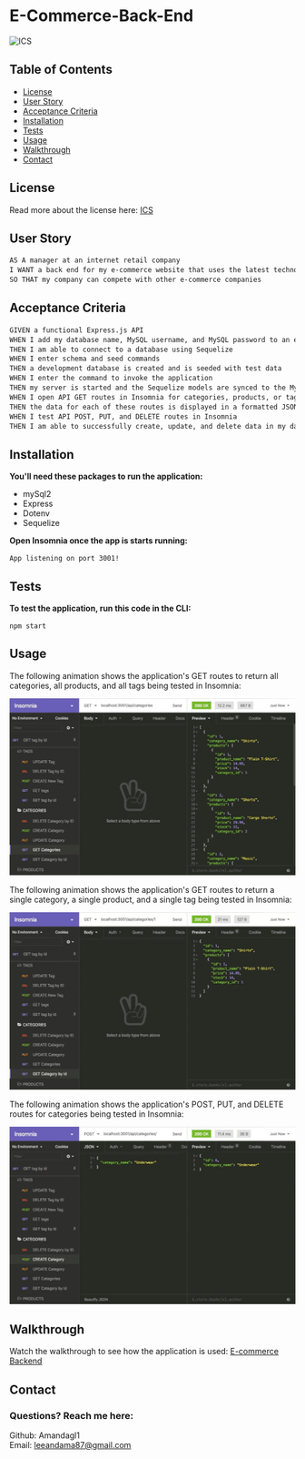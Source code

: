 # E-Commerce-Back-End

![ICS](https://img.shields.io/badge/license-ICS-orange)

## Table of Contents
- [License](#license)
- [User Story](#user-story)
- [Acceptance Criteria](#acceptance-criteria)
- [Installation](#installation)
- [Tests](#tests)
- [Usage](#usage)
- [Walkthrough](#walkthrough)
- [Contact](#contact)


## License
Read more about the license here: [ICS](https://choosealicense.com/licenses/isc/)

## User Story

```md
AS A manager at an internet retail company
I WANT a back end for my e-commerce website that uses the latest technologies
SO THAT my company can compete with other e-commerce companies
```

## Acceptance Criteria

```md
GIVEN a functional Express.js API
WHEN I add my database name, MySQL username, and MySQL password to an environment variable file
THEN I am able to connect to a database using Sequelize
WHEN I enter schema and seed commands
THEN a development database is created and is seeded with test data
WHEN I enter the command to invoke the application
THEN my server is started and the Sequelize models are synced to the MySQL database
WHEN I open API GET routes in Insomnia for categories, products, or tags
THEN the data for each of these routes is displayed in a formatted JSON
WHEN I test API POST, PUT, and DELETE routes in Insomnia
THEN I am able to successfully create, update, and delete data in my database
```

## Installation

**You'll need these packages to run the application:**
- mySql2
- Express
- Dotenv
- Sequelize

**Open Insomnia once the app is starts running:**
```
App listening on port 3001!
```

## Tests
**To test the application, run this code in the CLI:**
```
npm start
```

## Usage
The following animation shows the application's GET routes to return all categories, all products, and all tags being tested in Insomnia:

![In Insomnia, the user tests “GET tags,” “GET Categories,” and “GET All Products.”.](assets/get-all.gif)

The following animation shows the application's GET routes to return a single category, a single product, and a single tag being tested in Insomnia:

![In Insomnia, the user tests “GET tag by id,” “GET Category by ID,” and “GET One Product.”](assets/get-one.gif)

The following animation shows the application's POST, PUT, and DELETE routes for categories being tested in Insomnia:

![In Insomnia, the user tests “DELETE Category by ID,” “CREATE Category,” and “UPDATE Category.”](assets/create-update-delete.gif)

## Walkthrough
Watch the walkthrough to see how the application is used: <ins>[E-commerce Backend](assets/walkthrough-e-commerce-backend-.webm)<ins>

## Contact

### Questions? Reach me here:  
Github: Amandagl1  
Email: leeandama87@gmail.com